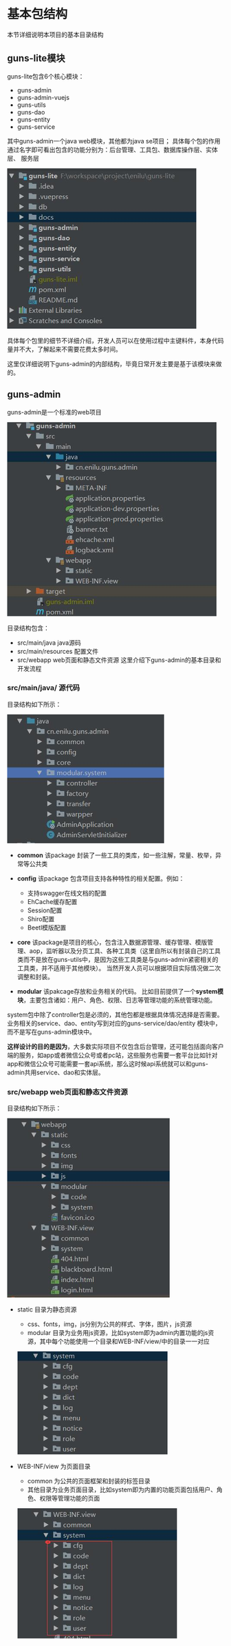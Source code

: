 # 基本包结构

本节详细说明本项目的基本目录结构

## guns-lite模块

guns-lite包含6个核心模块：
- guns-admin
- guns-admin-vuejs
- guns-utils
- guns-dao
- guns-entity
- guns-service

其中guns-admin一个java web模块，其他都为java se项目；
具体每个包的作用通过名字即可看出包含的功能分别为：后台管理、工具包、数据库操作层、实体层、
服务层

![modules](./img/modules.jpg)


具体每个包里的细节不详细介绍，开发人员可以在使用过程中主键料件，本身代码量并不大，了解起来不需要花费太多时间。

这里仅详细说明下guns-admin的内部结构，毕竟日常开发主要是基于该模块来做的。

## guns-admin
guns-admin是一个标准的web项目

![guns-admin](./img/guns-admin.jpg)

目录结构包含：

- src/main/java  java源码
- src/main/resources  配置文件
- src/webapp  web页面和静态文件资源
这里介绍下guns-admin的基本目录和开发流程

### src/main/java/ 源代码

目录结构如下所示：

![guns-admin](./img/guns-src.jpg)

- **common** 该package 封装了一些工具的类库，如一些注解，常量、枚举，异常等公共类
- **config** 该package 包含项目支持各种特性的相关配置。例如：
    - 支持swagger在线文档的配置
    - EhCache缓存配置
    - Session配置
    - Shiro配置
    - Beetl模版配置
- **core** 该package是项目的核心，包含注入数据源管理、缓存管理、模版管理、aop，监听器以及分页工具、各种工具类（这里自所以有封装自己的工具类而不是放在guns-utils中，是因为这些工具类是与guns-admin紧密相关的工具类，并不适用于其他模块）。
当然开发人员可以根据项目实际情况做二次调整和封装。

- **modular** 该pakcage存放和业务相关的代码。
比如目前提供了一个**system模块**，主要包含诸如：用户、角色、权限、日志等管理功能的系统管理功能。

system包中除了controller包是必须的，其他包都是根据具体情况选择是否需要。
业务相关的service、dao、entity写到对应的guns-service/dao/entity 模块中，而不是写在guns-admin模块中。

**这样设计的目的是因为**，大多数实际项目不仅包含后台管理，还可能包括面向客户端的服务，如app或者微信公众号或者pc站，这些服务也需要一套平台比如针对app和微信公众号可能需要一套api系统，那么这时候api系统就可以和guns-admin共用service、dao和实体层。



### src/webapp  web页面和静态文件资源
 
目录结构如下所示：

![guns-admin](./img/guns-web.jpg)

- static 目录为静态资源
    - css、fonts，img，js分别为公共的样式、字体，图片，js资源
    - modular 目录为业务用js资源，比如system即为admin内置功能的js资源，其中每个功能使用一个目录和WEB-INF/view/中的目录一一对应
    
    ![guns-web-js](./img/guns-web-js.jpg)
    
- WEB-INF/view 为页面目录
    - common 为公共的页面框架和封装的标签目录
    - 其他目录为业务页面目录，比如system即为内置的功能页面包括用户、角色、权限等管理功能的页面
    
    ![guns-web-page](./img/guns-web-page.jpg)

